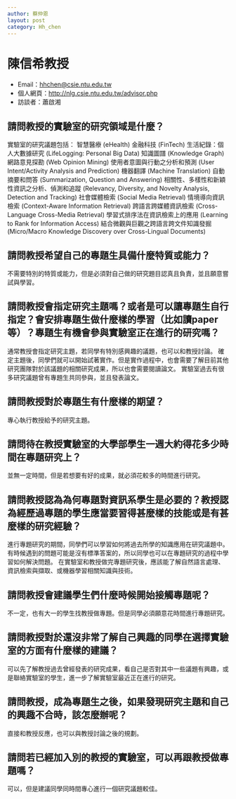```yaml
---
author: 蔡仲恩
layout: post
category: Hh_chen
---
```

#  陳信希教授
- Email：hhchen@csie.ntu.edu.tw
- 個人網頁：<http://nlg.csie.ntu.edu.tw/advisor.php>
- 訪談者：蕭啟湘

## 請問教授的實驗室的研究領域是什麼？
實驗室的研究議題包括：
智慧醫療 (eHealth)
金融科技 (FinTech)
生活紀錄：個人大數據研究 (LifeLogging: Personal Big Data)
知識圖譜 (Knowledge Graph)
網路意見探勘 (Web Opinion Mining)
使用者意圖與行動之分析和預測 (User Intent/Activity Analysis and Prediction)
機器翻譯 (Machine Translation)
自動摘要和問答 (Summarization, Question and Answering)
相關性、多樣性和新穎性資訊之分析、偵測和追蹤 (Relevancy, Diversity, and Novelty Analysis, Detection and Tracking)
社會媒體檢索 (Social Media Retrieval)
情境導向資訊檢索 (Context-Aware Information Retrieval)
跨語言跨媒體資訊檢索 (Cross-Language Cross-Media Retrieval)
學習式排序法在資訊檢索上的應用 (Learning to Rank for Information Access)
結合微觀與巨觀之跨語言跨文件知識發掘 (Micro/Macro Knowledge Discovery over Cross-Lingual Documents)

## 請問教授希望自己的專題生具備什麼特質或能力？
不需要特別的特質或能力，但是必須對自己做的研究題目認真且負責，並且願意嘗試與學習。

## 請問教授會指定研究主題嗎？或者是可以讓專題生自行指定？會安排專題生做什麼樣的學習（比如讀paper等）？專題生有機會參與實驗室正在進行的研究嗎？
通常教授會指定研究主題，若同學有特別感興趣的議題，也可以和教授討論。
確定主題後，同學們就可以開始試著實作。但是實作過程中，也會需要了解目前其他研究團隊對於該議題的相關研究成果，所以也會需要閱讀論文。
實驗室過去有很多研究議題曾有專題生共同參與，並且發表論文。

## 請問教授對於專題生有什麼樣的期望？
專心執行教授給予的研究主題。

## 請問待在教授實驗室的大學部學生一週大約得花多少時間在專題研究上？
並無一定時間，但是若想要有好的成果，就必須花較多的時間進行研究。

## 請問教授認為為何專題對資訊系學生是必要的？教授認為經歷過專題的學生應當要習得甚麼樣的技能或是有甚麼樣的研究經驗？
進行專題研究的期間，同學們可以學習如何將過去所學的知識應用在研究議題中。有時候遇到的問題可能是沒有標準答案的，所以同學也可以在專題研究的過程中學習如何解決問題。
在實驗室和教授做完專題研究後，應該能了解自然語言處理、資訊檢索與擷取、或機器學習相關知識與技術。

## 請問教授會建議學生們什麼時候開始接觸專題呢？
不一定，也有大一的學生找教授做專題。但是同學必須願意花時間進行專題研究。

## 請問教授對於還沒非常了解自己興趣的同學在選擇實驗室的方面有什麼樣的建議？
可以先了解教授過去曾經發表的研究成果，看自己是否對其中一些議題有興趣，或是聯絡實驗室的學生，進一步了解實驗室最近正在進行的研究。

## 請問教授，成為專題生之後，如果發現研究主題和自己的興趣不合時，該怎麼辦呢？
直接和教授反應，也可以與教授討論之後的規劃。

## 請問若已經加入別的教授的實驗室，可以再跟教授做專題嗎？
可以，但是建議同學同時間專心進行一個研究議題較佳。
